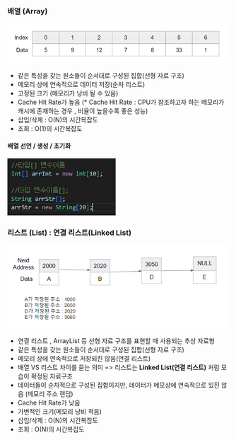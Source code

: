 ### 배열 (Array)

![Alt text](https://github.com/polarHub25/Put-In-My-Head/blob/master/Image/array.PNG)
- 같은 특성을 갖는 원소들이 순서대로 구성된 집합(선형 자료 구조)
- 메모리 상에 연속적으로 데이터 저장(순차 리스트)
- 고정된 크기 (메모리가 낭비 될 수 있음)
- Cache Hit Rate가 높음
(* Cache Hit Rate : CPU가 참조하고자 하는 메모리가 캐시에 존재하는 경우 , 비율이 높을수록 좋은 성능)
- 삽입/삭제 : O(N)의 시간복잡도
- 조회 : O(1)의 시간복잡도

#### 배열 선언 / 생성 / 초기화 
![Alt text](https://github.com/polarHub25/Put-In-My-Head/blob/master/Image/배열선언.JPG)

### 리스트 (List) : 연결 리스트(Linked List)

![Alt text](https://github.com/polarHub25/Put-In-My-Head/blob/master/Image/list.PNG)
- 연결 리스트 , ArrayList 등 선형 자료 구조를 표현할 때 사용되는 추상 자료형
- 같은 특성을 갖는 원소들이 순서대로 구성된 집합(선형 자료 구조)
- 메모리 상에 연속적으로 저장되진 않음(연결 리스트)
- 배열 VS 리스트 차이를 묻는 의미 => 리스트는 __Linked List(연결 리스트)__ 처럼 모습이 확정된 자료구조
- 데이터들이 순차적으로 구성된 집합이지만, 데이터가 메모상에 연속적으로 있진 않음 (메모리 주소 랜덤)
- Cache Hit Rate가 낮음
- 가변적인 크기(메모리 낭비 적음)
- 삽입/삭제 : O(N)의 시간복잡도
- 조회 : O(N)의 시간복잡도
